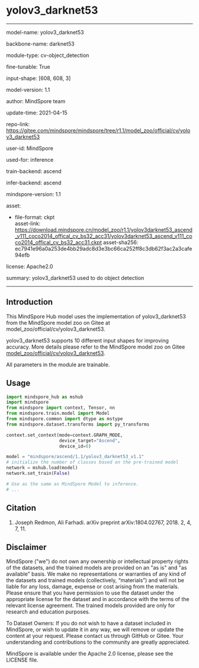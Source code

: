 # yolov3_darknet53

---

model-name: yolov3_darknet53

backbone-name: darknet53

module-type: cv-object_detection

fine-tunable: True

input-shape: [608, 608, 3]

model-version: 1.1

author: MindSpore team

update-time: 2021-04-15

repo-link: <https://gitee.com/mindspore/mindspore/tree/r1.1/model_zoo/official/cv/yolov3_darknet53>

user-id: MindSpore

used-for: inference

train-backend: ascend

infer-backend: ascend

mindspore-version: 1.1

asset:

-
    file-format: ckpt  
    asset-link: <https://download.mindspore.cn/model_zoo/r1.1/yolov3darknet53_ascend_v111_coco2014_offical_cv_bs32_acc31/yolov3darknet53_ascend_v111_coco2014_offical_cv_bs32_acc31.ckpt>
    asset-sha256: ec7941e96a0a253de4bb29adc8d3e3bc66ca252ff8c3db62f3ac2a3cafe94efb

license: Apache2.0

summary: yolov3_darknet53 used to do object detection

---

## Introduction

This MindSpore Hub model uses the implementation of yolov3_darknet53 from the MindSpore model zoo on Gitee at model_zoo/official/cv/yolov3_darknet53.

yolov3_darknet53 supports 10 different input shapes for improving accuracy. More details please refer to the MindSpore model zoo on Gitee [model_zoo/official/cv/yolov3_darknet53](https://gitee.com/mindspore/mindspore/blob/r1.1/model_zoo/official/cv/yolov3_darknet53/README.md).

All parameters in the module are trainable.

## Usage

```python
import mindspore_hub as mshub
import mindspore
from mindspore import context, Tensor, nn
from mindspore.train.model import Model
from mindspore.common import dtype as mstype
from mindspore.dataset.transforms import py_transforms

context.set_context(mode=context.GRAPH_MODE,
                    device_target="Ascend",
                    device_id=0)

model = "mindspore/ascend/1.1/yolov3_darknet53_v1.1"
# initialize the number of classes based on the pre-trained model
network = mshub.load(model)
network.set_train(False)

# Use as the same as MindSpore Model to inference.
# ...
```

## Citation

1. Joseph Redmon, Ali Farhadi. arXiv preprint arXiv:1804.02767, 2018. 2, 4, 7, 11.

## Disclaimer

MindSpore ("we") do not own any ownership or intellectual property rights of the datasets, and the trained models are provided on an "as is" and "as available" basis. We make no representations or warranties of any kind of the datasets and trained models (collectively, “materials”) and will not be liable for any loss, damage, expense or cost arising from the materials. Please ensure that you have permission to use the dataset under the appropriate license for the dataset and in accordance with the terms of the relevant license agreement. The trained models provided are only for research and education purposes.

To Dataset Owners: If you do not wish to have a dataset included in MindSpore, or wish to update it in any way, we will remove or update the content at your request. Please contact us through GitHub or Gitee. Your understanding and contributions to the community are greatly appreciated.

MindSpore is available under the Apache 2.0 license, please see the LICENSE file.